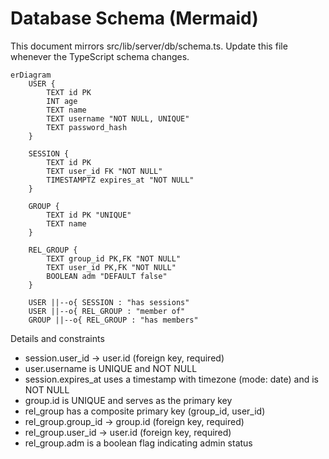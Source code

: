 # Database Schema (Mermaid)

This document mirrors src/lib/server/db/schema.ts. Update this file whenever the TypeScript schema changes.

```mermaid
erDiagram
    USER {
        TEXT id PK
        INT age
        TEXT name
        TEXT username "NOT NULL, UNIQUE"
        TEXT password_hash
    }

    SESSION {
        TEXT id PK
        TEXT user_id FK "NOT NULL"
        TIMESTAMPTZ expires_at "NOT NULL"
    }

    GROUP {
        TEXT id PK "UNIQUE"
        TEXT name
    }

    REL_GROUP {
        TEXT group_id PK,FK "NOT NULL"
        TEXT user_id PK,FK "NOT NULL"
        BOOLEAN adm "DEFAULT false"
    }

    USER ||--o{ SESSION : "has sessions"
    USER ||--o{ REL_GROUP : "member of"
    GROUP ||--o{ REL_GROUP : "has members"
```

Details and constraints

- session.user_id → user.id (foreign key, required)
- user.username is UNIQUE and NOT NULL
- session.expires_at uses a timestamp with timezone (mode: date) and is NOT NULL
- group.id is UNIQUE and serves as the primary key
- rel_group has a composite primary key (group_id, user_id)
- rel_group.group_id → group.id (foreign key, required)
- rel_group.user_id → user.id (foreign key, required)
- rel_group.adm is a boolean flag indicating admin status
